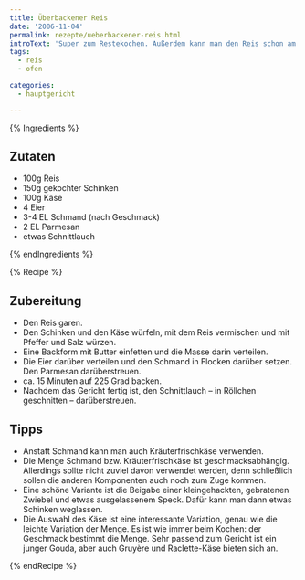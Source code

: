 ```yaml
---
title: Überbackener Reis
date: '2006-11-04'
permalink: rezepte/ueberbackener-reis.html
introText: 'Super zum Restekochen. Außerdem kann man den Reis schon am Vortag mitkochen, wenn man sowieso schon Reis als Beilage kocht. Das ist ein uraltes Rezept aus meiner Studentenzeit.'
tags:
  - reis
  - ofen

categories:
  - hauptgericht

---
```


{% Ingredients %}

## Zutaten

- 100g Reis
- 150g gekochter Schinken
- 100g Käse
- 4 Eier
- 3-4 EL Schmand (nach Geschmack)
- 2 EL Parmesan
- etwas Schnittlauch

{% endIngredients %}

{% Recipe %}

## Zubereitung

- Den Reis garen.
- Den Schinken und den Käse würfeln, mit dem Reis vermischen und mit Pfeffer und Salz würzen.
- Eine Backform mit Butter einfetten und die Masse darin verteilen.
- Die Eier darüber verteilen und den Schmand in Flocken darüber setzen. Den Parmesan darüberstreuen.
- ca. 15 Minuten auf 225 Grad backen.
- Nachdem das Gericht fertig ist, den Schnittlauch – in Röllchen geschnitten – darüberstreuen.

## Tipps

- Anstatt Schmand kann man auch Kräuterfrischkäse verwenden.
- Die Menge Schmand bzw. Kräuterfrischkäse ist geschmacksabhängig. Allerdings sollte nicht zuviel davon verwendet werden, denn schließlich sollen die anderen Komponenten auch noch zum Zuge kommen.
- Eine schöne Variante ist die Beigabe einer kleingehackten, gebratenen Zwiebel und etwas ausgelassenem Speck. Dafür kann man dann etwas Schinken weglassen.
- Die Auswahl des Käse ist eine interessante Variation, genau wie die leichte Variation der Menge. Es ist wie immer beim Kochen: der Geschmack bestimmt die Menge. Sehr passend zum Gericht ist ein junger Gouda, aber auch Gruyère und Raclette-Käse bieten sich an.

{% endRecipe %}
